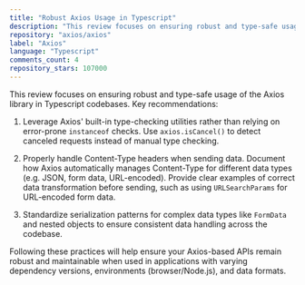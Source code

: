 ```yaml
---
title: "Robust Axios Usage in Typescript"
description: "This review focuses on ensuring robust and type-safe usage of the Axios library in Typescript codebases. Key recommendations include leveraging Axios' built-in type-checking utilities, properly handling Content-Type headers when sending data, and standardizing serialization patterns for complex data types."
repository: "axios/axios"
label: "Axios"
language: "Typescript"
comments_count: 4
repository_stars: 107000
---
```


This review focuses on ensuring robust and type-safe usage of the Axios library in Typescript codebases. Key recommendations:

1. Leverage Axios' built-in type-checking utilities rather than relying on error-prone `instanceof` checks. Use `axios.isCancel()` to detect canceled requests instead of manual type checking.

2. Properly handle Content-Type headers when sending data. Document how Axios automatically manages Content-Type for different data types (e.g. JSON, form data, URL-encoded). Provide clear examples of correct data transformation before sending, such as using `URLSearchParams` for URL-encoded form data.

3. Standardize serialization patterns for complex data types like `FormData` and nested objects to ensure consistent data handling across the codebase.

Following these practices will help ensure your Axios-based APIs remain robust and maintainable when used in applications with varying dependency versions, environments (browser/Node.js), and data formats.